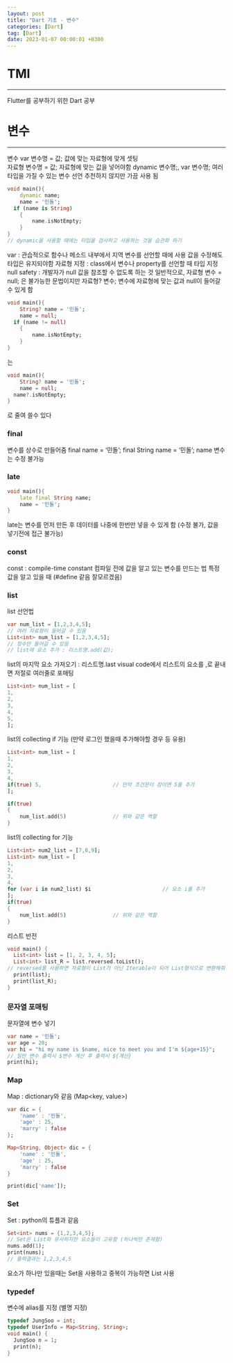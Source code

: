 ```yaml
---
layout: post
title: "Dart 기초 - 변수"
categories: [Dart]
tag: [Dart]
date: 2023-01-07 00:00:01 +0300
---
```


# TMI
-----------------
Flutter를 공부하기 위한 Dart 공부

# 변수
--------------
변수
var 변수명 = 값;                      값에 맞는 자료형에 맞게 셋팅  
자료형 변수명 = 값;                자료형에 맞는 값을 넣어야함
dynamic 변수명;, var 변수명;  여러 타입을 가질 수 있는 변수 선언 추천하지 않지만 가끔 사용 됨
```dart
void main(){
	dynamic name;
	name = '민돌';
  if (name is String)
	{
		name.isNotEmpty;
	}
}
// dynamic을 사용할 때에는 타입을 검사하고 사용하는 것을 습관화 하기
```
var : 관습적으로 함수나 메소드 내부에서 지역 변수를 선언할 때에 사용 값을 수정해도 타입은 유지되야함
자료형 지정 : class에서 변수나 property를 선언할 때 타입 지정
null safety : 개발자가 null 값을 참조할 수 없도록 하는 것
일반적으로,   자료형 변수 = null; 은 불가능한 문법이지만
자료형? 변수;                           변수에 자료형에 맞는 값과 null이 들어갈 수 있게 함
```dart
void main(){
	String? name = '민돌';
	name = null;
  if (name != null)
	{
		name.isNotEmpty;
	}
}
```
는
```dart
void main(){
	String? name = '민돌';
	name = null;
  name?.isNotEmpty;
}
```
로 줄여 쓸수 있다
### final
변수를 상수로 만들어줌
final name = ‘민돌’;
final String name = ‘민돌’;
name 변수는 수정 불가능
### late
```dart
void main(){
	late final String name;
	name = '민돌';
}
```
late는 변수를 먼저 만든 후 데이터를 나중에 한번만 넣을 수 있게 함 (수정 불가, 값을 넣기전에 접근 불가능)
### const
const : compile-time constant
컴파일 전에 값을 알고 있는 변수를 만드는 법 특정 값을 알고 있을 때 (#define 같음 잘모르겠음)

### list
list 선언법
```dart
var num_list = [1,2,3,4,5];
// 여러 자료형이 들어갈 수 있음
List<int> num_list = [1,2,3,4,5];
// 정수만 들어갈 수 있음
// list에 요소 추가 : 리스트명.add(값);
```
list의 마지막 요소 가져오기 : 리스트명.last
visual code에서 리스트의 요소를 ,로 끝내면 저절로 여러줄로 포매팅
```dart
List<int> num_list = [
1,
2,
3,
4,
5,
];
```
list의 collecting if 기능 (만약 로그인 했을때 추가해야할 경우 등 유용)
```dart
List<int> num_list = [
1,
2,
3,
4,
if(true) 5,                       // 만약 조건문이 참이면 5를 추가
];

if(true)
{
	num_list.add(5)               // 위와 같은 역할
}
```
list의 collecting for 기능
```dart
List<int> num2_list = [7,8,9];
List<int> num_list = [
1,
2,
3,
4,
for (var i in num2_list) $i                       // 요소 i를 추가
];
if(true)
{
	num_list.add(5)               // 위와 같은 역할
}
```
리스트 반전
```dart
void main() {
  List<int> list = [1, 2, 3, 4, 5];
  List<int> list_R = list.reversed.toList();      
// reversed를 사용하면 자료형이 List가 아닌 Iterable이 되어 List형식으로 변환해줘야함
  print(list);
  print(list_R);
}
```

### 문자열 포매팅
문자열에 변수 넣기
```dart
var name = '민돌';
var age = 20;
var hi = "hi my name is $name, nice to meet you and I'm ${age+15}";
// 일반 변수 출력시 $변수 계산 후 출력시 ${계산}
print(hi);
```
### Map
Map : dictionary와 같음 (Map<key, value>)
```dart
var dic = {
	'name' : '민돌',
	'age' : 25,
	'marry' : false
};

Map<String, Object> dic = {
	'name' : '민돌',
	'age' : 25,
	'marry' : false
}

print(dic['name']);
```
### Set
Set : python의 튜플과 같음
```dart
Set<int> nums = {1,2,3,4,5};
// Set은 List와 유사하지만 요소들이 고유함 (하나씩만 존재함)
nums.add(1);
print(nums);
// 출력결과는 1,2,3,4,5
```
요소가 하나만 있을때는 Set을 사용하고 중복이 가능하면 List 사용

### typedef
 변수에 alias를 지정 (별명 지정)
```dart
typedef JungSoo = int;
typedef UserInfo = Map<String, String>;
void main() {
  JungSoo n = 1;
  print(n);
}
```
